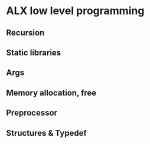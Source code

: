 # ALX low level programming
## Recursion
## Static libraries
## Args
## Memory allocation, free
## Preprocessor
## Structures & Typedef
